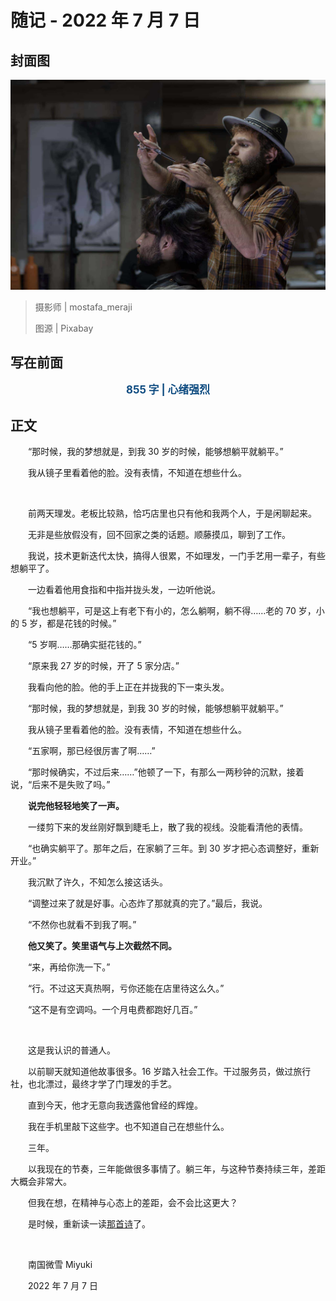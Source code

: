 # 随记 - 2022 年 7 月 7 日

## 封面图

![](https://raw.githubusercontent.com/TinySnow/GithubImageHosting/main/blog/articles/essays/barber-shop-5212059_1920.jpg)

> 摄影师 | mostafa_meraji
>
> 图源 | Pixabay

## 写在前面

<p style="color:#0f4c81; text-align:center; font-weight:bold; font-size:larger;">855 字 | 心绪强烈</p>

## 正文

　　“那时候，我的梦想就是，到我 30 岁的时候，能够想躺平就躺平。”

　　我从镜子里看着他的脸。没有表情，不知道在想些什么。

<br>

　　前两天理发。老板比较熟，恰巧店里也只有他和我两个人，于是闲聊起来。

　　无非是些放假没有，回不回家之类的话题。顺藤摸瓜，聊到了工作。

　　我说，技术更新迭代太快，搞得人很累，不如理发，一门手艺用一辈子，有些想躺平了。

　　一边看着他用食指和中指并拢头发，一边听他说。

　　“我也想躺平，可是这上有老下有小的，怎么躺啊，躺不得……老的 70 岁，小的 5 岁，都是花钱的时候。”

　　“5 岁啊……那确实挺花钱的。”

　　“原来我 27 岁的时候，开了 5 家分店。”

　　我看向他的脸。他的手上正在并拢我的下一束头发。

　　“那时候，我的梦想就是，到我 30 岁的时候，能够想躺平就躺平。”

　　我从镜子里看着他的脸。没有表情，不知道在想些什么。

　　“五家啊，那已经很厉害了啊……”

　　“那时候确实，不过后来……”他顿了一下，有那么一两秒钟的沉默，接着说，“后来不是失败了吗。”

　　**说完他轻轻地笑了一声。**

　　一缕剪下来的发丝刚好飘到睫毛上，散了我的视线。没能看清他的表情。

　　“也确实躺平了。那年之后，在家躺了三年。到 30 岁才把心态调整好，重新开业。”

　　我沉默了许久，不知怎么接这话头。

　　“调整过来了就是好事。心态炸了那就真的完了。”最后，我说。

　　“不然你也就看不到我了啊。”

　　**他又笑了。笑里语气与上次截然不同。**

　　“来，再给你洗一下。”

　　“行。不过这天真热啊，亏你还能在店里待这么久。”

　　“这不是有空调吗。一个月电费都跑好几百。”

<br>

　　这是我认识的普通人。

　　以前聊天就知道他故事很多。16 岁踏入社会工作。干过服务员，做过旅行社，也北漂过，最终才学了门理发的手艺。

　　直到今天，他才无意向我透露他曾经的辉煌。

　　我在手机里敲下这些字。也不知道自己在想些什么。

　　三年。

　　以我现在的节奏，三年能做很多事情了。躺三年，与这种节奏持续三年，差距大概会非常大。

　　但我在想，在精神与心态上的差距，会不会比这更大？

　　是时候，重新读一读[那首诗](https://mp.weixin.qq.com/s?__biz=Mzg5NTcwNjA4Nw==&mid=2247483830&idx=1&sn=02de41e69d4301717ba7784fa346b73f&chksm=c00d773ef77afe28c84b6e864e3b900f0cbccf0b0740813d3c4724d7ca2f1ea37b153f16428a&scene=21#wechat_redirect)了。

<br>

　　南国微雪 Miyuki

　　2022 年 7 月 7 日